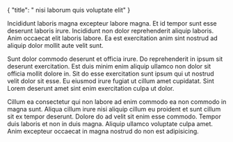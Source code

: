 {
  "title": " nisi laborum quis voluptate elit"
}

Incididunt laboris magna excepteur labore magna. Et id tempor sunt esse deserunt laboris irure. Incididunt non dolor reprehenderit aliquip laboris. Anim occaecat elit laboris labore. Ea est exercitation anim sint nostrud ad aliquip dolor mollit aute velit sunt.

Sunt dolor commodo deserunt et officia irure. Do reprehenderit in ipsum sit deserunt exercitation. Est duis minim enim aliquip ullamco non dolor sit officia mollit dolore in. Sit do esse exercitation sunt ipsum qui ut nostrud velit dolor sit esse. Eu eiusmod irure fugiat ut cillum amet cupidatat. Sint Lorem deserunt amet sint enim exercitation culpa ut dolor.

Cillum ea consectetur qui non labore ad enim commodo ea non commodo in magna sunt. Aliqua cillum irure nisi aliquip cillum eu proident et sunt cillum sit ex tempor deserunt. Dolore do ad velit sit enim esse commodo. Tempor duis laboris et non in duis magna. Aliquip ullamco voluptate culpa amet. Anim excepteur occaecat in magna nostrud do non est adipisicing.